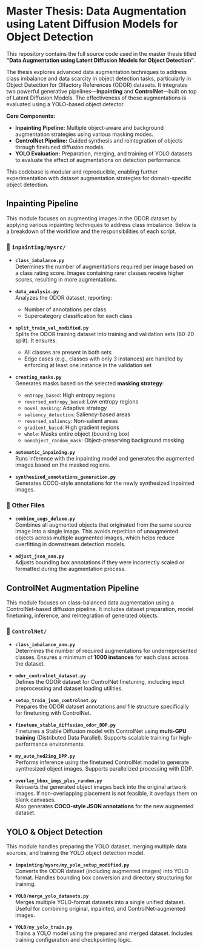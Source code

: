 # Master Thesis: Data Augmentation using Latent Diffusion Models for Object Detection

This repository contains the full source code used in the master thesis titled **"Data Augmentation using Latent Diffusion Models for Object Detection"**.

The thesis explores advanced data augmentation techniques to address class imbalance and data scarcity in object detection tasks, particularly in Object Detection for Olfactory References (ODOR) datasets. It integrates two powerful generative pipelines—**Inpainting** and **ControlNet**—built on top of Latent Diffusion Models. The effectiveness of these augmentations is evaluated using a YOLO-based object detector.

**Core Components:**
- **Inpainting Pipeline:** Multiple object-aware and background augmentation strategies using various masking modes.
- **ControlNet Pipeline:** Guided synthesis and reintegration of objects through finetuned diffusion models.
- **YOLO Evaluation:** Preparation, merging, and training of YOLO datasets to evaluate the effect of augmentations on detection performance.

This codebase is modular and reproducible, enabling further experimentation with dataset augmentation strategies for domain-specific object detection.


## Inpainting Pipeline

This module focuses on augmenting images in the ODOR dataset by applying various inpainting techniques to address class imbalance. Below is a breakdown of the workflow and the responsibilities of each script.

### 📁 `inpainting/mysrc/`

- **`class_imbalance.py`**  
  Determines the number of augmentations required per image based on a class rating score. Images containing rarer classes receive higher scores, resulting in more augmentations.

- **`data_analysis.py`**  
  Analyzes the ODOR dataset, reporting:
  - Number of annotations per class  
  - Supercategory classification for each class

- **`split_train_val_modified.py`**  
  Splits the ODOR training dataset into training and validation sets (80-20 split). It ensures:
  - All classes are present in both sets  
  - Edge cases (e.g., classes with only 3 instances) are handled by enforcing at least one instance in the validation set

- **`creating_masks.py`**  
  Generates masks based on the selected **masking strategy**:
  - `entropy_based`: High entropy regions  
  - `reversed_entropy_based`: Low entropy regions  
  - `novel_masking`: Adaptive strategy  
  - `saliency_detection`: Saliency-based areas  
  - `reversed_saliency`: Non-salient areas  
  - `gradient_based`: High gradient regions  
  - `whole`: Masks entire object (bounding box)  
  - `nonobject_random_mask`: Object-preserving background masking

- **`automatic_inpaining.py`**  
  Runs inference with the inpainting model and generates the augmented images based on the masked regions.

- **`synthesized_annotations_generation.py`**  
  Generates COCO-style annotations for the newly synthesized inpainted images.

### 📄 Other Files

- **`combine_augs_deluxe.py`**  
  Combines all augmented objects that originated from the same source image into a single image. This avoids repetition of unaugmented objects across multiple augmented images, which helps reduce overfitting in downstream detection models.

- **`adjust_json_ann.py`**  
  Adjusts bounding box annotations if they were incorrectly scaled or formatted during the augmentation process.





## ControlNet Augmentation Pipeline

This module focuses on class-balanced data augmentation using a ControlNet-based diffusion pipeline. It includes dataset preparation, model finetuning, inference, and reintegration of generated objects.

### 📁 `ControlNet/`

- **`class_imbalance_ann.py`**  
  Determines the number of required augmentations for underrepresented classes. Ensures a minimum of **1000 instances** for each class across the dataset.

- **`odor_controlnet_dataset.py`**  
  Defines the ODOR dataset for ControlNet finetuning, including input preprocessing and dataset loading utilities.

- **`setup_train_json_controlnet.py`**  
  Prepares the ODOR dataset annotations and file structure specifically for finetuning with ControlNet.

- **`finetune_stable_diffusion_odor_DDP.py`**  
  Finetunes a Stable Diffusion model with ControlNet using **multi-GPU training** (Distributed Data Parallel). Supports scalable training for high-performance environments.

- **`my_auto_hed2img_DPP.py`**  
  Performs inference using the finetuned ControlNet model to generate synthesized object images. Supports parallelized processing with DDP.

- **`overlay_bbox_imgs_plus_random.py`**  
  Reinserts the generated object images back into the original artwork images. If non-overlapping placement is not feasible, it overlays them on blank canvases.  
  Also generates **COCO-style JSON annotations** for the new augmented dataset.




## YOLO & Object Detection

This module handles preparing the YOLO dataset, merging multiple data sources, and training the YOLO object detection model.

- **`inpainting/mysrc/my_yolo_setup_modified.py`**  
  Converts the ODOR dataset (including augmented images) into YOLO format. Handles bounding box conversion and directory structuring for training.

- **`YOLO/merge_yolo_datasets.py`**  
  Merges multiple YOLO-format datasets into a single unified dataset. Useful for combining original, inpainted, and ControlNet-augmented images.

- **`YOLO/my_yolo_train.py`**  
  Trains a YOLO model using the prepared and merged dataset. Includes training configuration and checkpointing logic.

